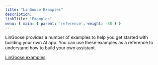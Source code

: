 ```yaml
---
title: "LinGoose Examples"
description:
linkTitle: "Examples"
menu: { main: { parent: 'reference', weight: -88 } }
---
```


LinGoose provides a number of examples to help you get started with building your own AI app. You can use these examples as a reference to understand how to build your own assistant. 

[LinGoose examples](https://github.com/henomis/lingoose/tree/main/examples)